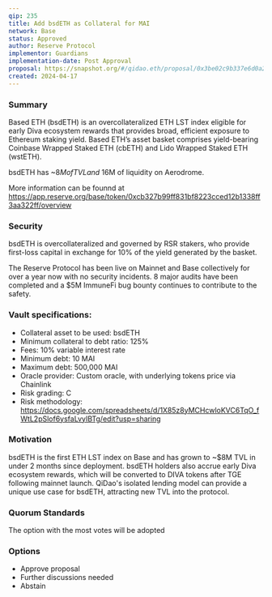 ```yaml
---
qip: 235
title: Add bsdETH as Collateral for MAI
network: Base
status: Approved
author: Reserve Protocol
implementor: Guardians
implementation-date: Post Approval
proposal: https://snapshot.org/#/qidao.eth/proposal/0x3be02c9b337e6d0a266876c5ab704c13a52d58784dcb0974454135a772f73a20
created: 2024-04-17
---
```


### Summary

Based ETH (bsdETH) is an overcollateralized ETH LST index eligible for early Diva ecosystem rewards that provides broad, efficient exposure to Ethereum staking yield. Based ETH’s asset basket comprises yield-bearing Coinbase Wrapped Staked ETH (cbETH) and Lido Wrapped Staked ETH (wstETH). 

bsdETH has ~$8M of TVL and ~$16M of liquidity on Aerodrome. 

More information can be founnd at https://app.reserve.org/base/token/0xcb327b99ff831bf8223cced12b1338ff3aa322ff/overview

### Security

bsdETH is overcollateralized and governed by RSR stakers, who provide first-loss capital in exchange for 10% of the yield generated by the basket. 

The Reserve Protocol has been live on Mainnet and Base collectively for over a year now with no security incidents. 8 major audits have been completed and a $5M ImmuneFi bug bounty continues to contribute to the safety.

### Vault specifications:

* Collateral asset to be used: bsdETH
* Minimum collateral to debt ratio: 125%
* Fees: 10% variable interest rate
* Minimum debt: 10 MAI
* Maximum debt: 500,000 MAI
* Oracle provider: Custom oracle, with underlying tokens price via Chainlink
* Risk grading: C
* Risk methodology: https://docs.google.com/spreadsheets/d/1X85z8yMCHcwloKVC6TqO_fWtL2pSlof6ysfaLvyIBTg/edit?usp=sharing

### Motivation

bsdETH is the first ETH LST index on Base and has grown to ~$8M TVL in under 2 months since deployment. bsdETH holders also accrue early Diva ecosystem rewards, which will be converted to DIVA tokens after TGE following mainnet launch. QiDao's isolated lending model can provide a unique use case for bsdETH, attracting new TVL into the protocol.

### Quorum Standards

The option with the most votes will be adopted

### Options

* Approve proposal
* Further discussions needed
* Abstain
